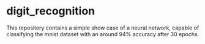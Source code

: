 # digit_recognition

This repository contains a simple show case of a neural network, capable of classifying the mnist dataset with an around 94% accuracy after 30 epochs.